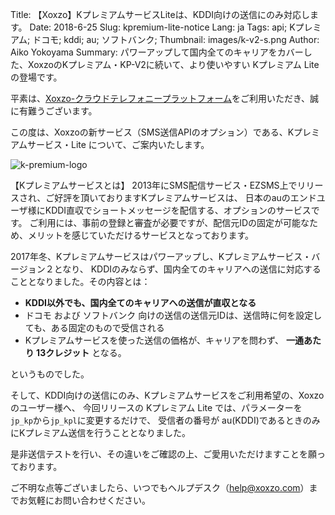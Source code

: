 Title: 【Xoxzo】KプレミアムサービスLiteは、KDDI向けの送信にのみ対応します。
Date: 2018-6-25
Slug: kpremium-lite-notice
Lang: ja
Tags: api; Kプレミアム; ドコモ; kddi; au; ソフトバンク; 
Thumbnail: images/k-v2-s.png
Author: Aiko Yokoyama
Summary: パワーアップして国内全てのキャリアをカバーした、XoxzoのKプレミアム・KP-V2に続いて、より使いやすい Kプレミアム Liteの登場です。

平素は、[Xoxzo-クラウドテレフォニープラットフォーム](https://www.xoxzo.com/ja/)をご利用いただき、誠に有難うございます。

この度は、Xoxzoの新サービス（SMS送信APIのオプション）である、Kプレミアムサービス・Lite について、ご案内いたします。

![k-premium-logo](/images/k-v2-s.png)

【Kプレミアムサービスとは】
2013年にSMS配信サービス・EZSMS上でリリースされ、ご好評を頂いておりますKプレミアムサービスは、
日本のauのエンドユーザ様にKDDI直収でショートメッセージを配信する、オプションのサービスです。
ご利用には、事前の登録と審査が必要ですが、配信元IDの固定が可能なため、メリットを感じていただけるサービスとなっております。

2017年冬、Kプレミアムサービスはパワーアップし、Kプレミアムサービス・バージョン２となり、
KDDIのみならず、国内全てのキャリアへの送信に対応することとなりました。その内容とは：

- **KDDI以外でも、国内全てのキャリアへの送信が直収となる**
- ドコモ および ソフトバンク 向けの送信の送信元IDは、送信時に何を設定しても、ある固定のもので受信される
- Kプレミアムサービスを使った送信の価格が、キャリアを問わず、 **一通あたり 13クレジット** となる。

というものでした。

そして、KDDI向けの送信にのみ、Kプレミアムサービスをご利用希望の、Xoxzoのユーザー様へ、
今回リリースの Kプレミアム Lite では、パラメーターを ```jp_kp```から```jp_kpl```に変更するだけで、
受信者の番号が au(KDDI)であるときのみにKプレミアム送信を行うこととなりました。

是非送信テストを行い、その違いをご確認の上、ご愛用いただけますことを願っております。

ご不明な点等ございましたら、いつでもヘルプデスク（help@xoxzo.com）までお気軽にお問い合わせください。
